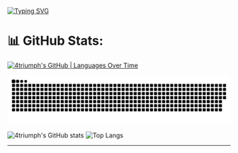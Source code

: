 [![Typing SVG](https://readme-typing-svg.herokuapp.com?font=Fira+Code&size=30&pause=1000&color=9460F7&center=true&width=435&height=60&lines=Hi%F0%9F%91%8B+I'm+4triumph)](https://git.io/typing-svg)



# 📊 GitHub Stats:
[![4triumph's GitHub | Languages Over Time](https://stats.quira.sh/4triumph/languages-over-time?theme=dark)](https://quira.sh?utm_source=widgets&utm_campaign=4triumph)
<!-- snake-->
<picture>
  <source media="(prefers-color-scheme: dark)" srcset="https://raw.githubusercontent.com/lxfriday/lxfriday/output/github-contribution-grid-snake-dark.svg">
  <source media="(prefers-color-scheme: light)" srcset="https://raw.githubusercontent.com/lxfriday/lxfriday/output/github-contribution-grid-snake.svg">
  <img alt="github contribution grid snake animation" src="https://raw.githubusercontent.com/lxfriday/lxfriday/output/github-contribution-grid-snake.svg">
</picture>

![4triumph's GitHub stats](https://github-readme-stats.vercel.app/api?username=4triumph\&rank_icon=github&theme=ambient_gradient)  ![Top Langs](https://github-readme-stats.vercel.app/api/top-langs/?username=anuraghazra&include_all_commits=false&count_private=true)




---


<!-- Proudly created with GPRM ( https://gprm.itsvg.in ) -->
